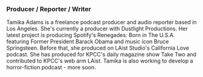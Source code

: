 ### Producer / Reporter / Writer

Tamika Adams is a freelance podcast producer and audio reporter based in Los Angeles. She's currently a producer with Dustlight Productions. Her latest project is producing Spotify's Renegades: Born in The U.S.A. featuring Former President Barack Obama and music icon Bruce Springsteen. Before that, she produced on LAist Studio's California Love podcast. She has produced for KPCC's daily magazine show Take Two and contributed to KPCC's web arm LAist. Tamika is also working to develop a horror-fiction podcast - more soon.


